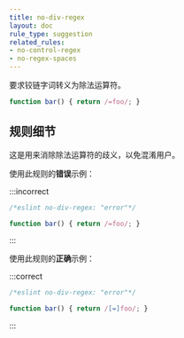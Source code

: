 ```yaml
---
title: no-div-regex
layout: doc
rule_type: suggestion
related_rules:
- no-control-regex
- no-regex-spaces
---
```


要求铰链字词转义为除法运算符。

```js
function bar() { return /=foo/; }
```

## 规则细节

这是用来消除除法运算符的歧义，以免混淆用户。

使用此规则的**错误**示例：

:::incorrect

```js
/*eslint no-div-regex: "error"*/

function bar() { return /=foo/; }
```

:::

使用此规则的**正确**示例：

:::correct

```js
/*eslint no-div-regex: "error"*/

function bar() { return /[=]foo/; }
```

:::
